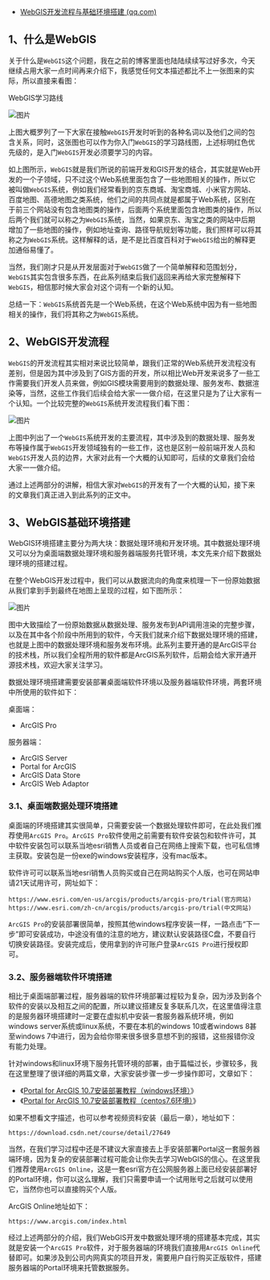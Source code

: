 - [WebGIS开发流程与基础环境搭建 (qq.com)](https://mp.weixin.qq.com/s/PWivYb4pcwTWc6KqJkaPuA)

## **1、什么是WebGIS**

关于什么是`WebGIS`这个问题，我在之前的博客里面也陆陆续续写过好多次，今天继续占用大家一点时间再来介绍下，我感觉任何文本描述都比不上一张图来的实际，所以直接来看图：

WebGIS学习路线



![图片](https://mmbiz.qpic.cn/mmbiz_png/UpmXBibR8hUwibaSU5GA9O4leKGVNqYj5p8gibb33icOL5rld5XibtRnQEtpCZYOyWS1jiaL1ruI4ItkfqyVFTgguPYg/640?wx_fmt=png&wxfrom=5&wx_lazy=1&wx_co=1)

上图大概罗列了一下大家在接触`WebGIS`开发时听到的各种名词以及他们之间的包含关系，同时，这张图也可以作为你入门`WebGIS`的学习路线图，上述标明红色优先级的，是入门`WebGIS`开发必须要学习的内容。

如上图所示，`WebGIS`就是我们所说的前端开发和GIS开发的结合，其实就是Web开发的一个子领域，只不过这个Web系统里面包含了一些地图相关的操作，所以它被叫做`WebGIS`系统，例如我们经常看到的京东商城、淘宝商城、小米官方网站、百度地图、高德地图之类系统，他们之间的共同点就是都属于Web系统，区别在于前三个网站没有包含地图类的操作，后面两个系统里面包含地图类的操作，所以后两个我们就可以称之为`WebGIS`系统，当然，如果京东、淘宝之类的网站中后期增加了一些地图的操作，例如地址查询、路径导航规划等功能，我们照样可以将其称之为`WebGIS`系统。这样解释的话，是不是比百度百科对于`WebGIS`给出的解释更加通俗易懂了。

当然，我们刚才只是从开发层面对于`WebGIS`做了一个简单解释和范围划分，`WebGIS`其实包含很多东西，在此系列结束后我们返回来再给大家完整解释下`WebGIS`，相信那时候大家会对这个词有一个新的认知。

总结一下：`WebGIS`系统首先是一个Web系统，在这个Web系统中因为有一些地图相关的操作，我们将其称之为`WebGIS`系统。

## **2、WebGIS开发流程**

`WebGIS`的开发流程其实相对来说比较简单，跟我们正常的Web系统开发流程没有差别，但是因为其中涉及到了GIS方面的开发，所以相比Web开发来说多了一些工作需要我们开发人员来做，例如GIS模块需要用到的数据处理、服务发布、数据渲染等，当然，这些工作我们后续会给大家一一做介绍，在这里只是为了让大家有一个认知。一个比较完整的`WebGIS`系统开发流程我们看下图：

![图片](https://mmbiz.qpic.cn/mmbiz_png/UpmXBibR8hUwibaSU5GA9O4leKGVNqYj5phf3ySukanvmYIm8IKPRbzPIqtg6iasU8gG4VNxTwucHibAnPkMtRT39A/640?wx_fmt=png&wxfrom=5&wx_lazy=1&wx_co=1)

上图中列出了一个`WebGIS`系统开发的主要流程，其中涉及到的数据处理、服务发布等操作属于`WebGIS`开发领域独有的一些工作，这也是区别一般前端开发人员和`WebGIS`开发人员的边界，大家对此有一个大概的认知即可，后续的文章我们会给大家一一做介绍。

通过上述两部分的讲解，相信大家对`WebGIS`的开发有了一个大概的认知，接下来的文章我们真正进入到此系列的正文中。

## **3、WebGIS基础环境搭建**

WebGIS环境搭建主要分为两大块：数据处理环境和开发环境。其中数据处理环境又可以分为桌面端数据处理环境和服务器端服务托管环境，本文先来介绍下数据处理环境的搭建过程。

在整个WebGIS开发过程中，我们可以从数据流向的角度来梳理一下一份原始数据从我们拿到手到最终在地图上呈现的过程，如下图所示：

![图片](https://mmbiz.qpic.cn/mmbiz_png/UpmXBibR8hUzKlwv2UYAbo8qpynJJ7r26EiaZ111ECrq03ibn3OMxW0tN16Xn8T1kXJgHRkiaoNzEADs7jtISnw87A/640?wx_fmt=png&wxfrom=5&wx_lazy=1&wx_co=1)

图中大致描绘了一份原始数据从数据处理、服务发布到API调用渲染的完整步骤，以及在其中各个阶段中所用到的软件，今天我们就来介绍下数据处理环境的搭建，也就是上图中的数据处理环境和服务发布环境。此系列主要开通的是ArcGIS平台的技术栈，所以我们全程所用的软件都是ArcGIS系列软件，后期会给大家开通开源技术栈，欢迎大家关注学习。

数据处理环境搭建需要安装部署桌面端软件环境以及服务器端软件环境，两套环境中所使用的软件如下：

桌面端：

- ArcGIS Pro

服务器端：

- ArcGIS Server 
- Portal for ArcGIS
- ArcGIS Data Store
- ArcGIS Web Adaptor

### **3.1、桌面端数据处理环境搭建**

桌面端的环境搭建其实很简单，只需要安装一个数据处理软件即可，在此处我们推荐使用`ArcGIS Pro`。`ArcGIS Pro`软件使用之前需要有软件安装包和软件许可，其中软件安装包可以联系当地esri销售人员或者自己在网络上搜索下载，也可私信博主获取。安装包是一份exe的windows安装程序，没有mac版本。

软件许可可以联系当地esri销售人员购买或自己在网站购买个人版，也可在网站申请21天试用许可，网址如下：

```
https://www.esri.com/en-us/arcgis/products/arcgis-pro/trial(官方网站)
https://www.esri.com/zh-cn/arcgis/products/arcgis-pro/trial(中文网站)
```

`ArcGIS Pro`的安装部署很简单，按照其他windows程序安装一样，一路点击“下一步”即可安装成功，中途没有值的注意的地方，建议默认安装路径C盘，不要自行切换安装路径。安装完成后，使用拿到的许可账户登录`ArcGIS Pro`进行授权即可。

### **3.2、服务器端软件环境搭建**

相比于桌面端部署过程，服务器端的软件环境部署过程较为复杂，因为涉及到各个软件的安装以及相互之间的配置，所以建议搭建反复多联系几次，在这里值得注意的是服务器环境搭建时一定要在虚拟机中安装一套服务器系统环境，例如windows server系统或linux系统，不要在本机的windows 10或者windows 8甚至windows 7中进行，因为会给你带来很多很多意想不到的报错，这些报错你没有能力处理。

针对windows和linux环境下服务托管环境的部署，由于篇幅过长，步骤较多，我在这里整理了很详细的两篇文章，大家安装步骤一步一步操作即可，文章如下：

- 《[Portal for ArcGIS 10.7安装部署教程（windows环境）](http://mp.weixin.qq.com/s?__biz=MzU5MzY2OTU2NA==&mid=2247484058&idx=1&sn=e7d42880331b850d52465e1876ba325d&chksm=fe0dbe49c97a375fc098e86485c37b5d145ac9f2d708308c6e8002687b59ed8b0b965c28592a&scene=21#wechat_redirect)》
- 《[Portal for ArcGIS 10.7安装部署教程（centos7.6环境）](http://mp.weixin.qq.com/s?__biz=MzU5MzY2OTU2NA==&mid=2247484177&idx=1&sn=1050f28d13204460c047a06d4a2c2031&chksm=fe0dbfc2c97a36d4b384a6b3b9718453492076bb53528b0eb6ae2c6a500f6dcb22ea7422ff83&scene=21#wechat_redirect)》

如果不想看文字描述，也可以参考视频资料安装（最后一章），地址如下：

```
https://download.csdn.net/course/detail/27649
```

当然，在我们学习过程中还是不建议大家直接去上手安装部署Portal这一套服务器端环境，因为复杂的安装部署过程可能会让你失去学习WebGIS的信心。在这里我们推荐使用`ArcGIS Online`，这是一套esri官方在公网服务器上面已经安装部署好的Portal环境，你可以这么理解，我们只需要申请一个试用账号之后就可以使用它，当然你也可以直接购买个人版。

ArcGIS Online地址如下：

```
https://www.arcgis.com/index.html
```

经过上述两部分的介绍，我们WebGIS开发中数据处理环境的搭建基本完成，其实就是安装一个`ArcGIS Pro`软件，对于服务器端的环境我们直接用`ArcGIS Online`代替即可。如果涉及到公司内网真实的项目开发，需要用户自行购买正版软件，搭建服务器端的Portal环境来托管数据服务。